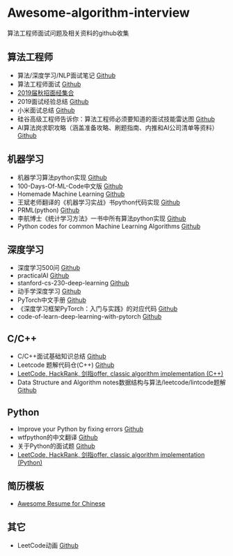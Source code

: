 # Awesome-algorithm-interview
算法工程师面试问题及相关资料的github收集

## 算法工程师
- 算法/深度学习/NLP面试笔记 [Github](https://github.com/imhuay/Algorithm_Interview_Notes-Chinese)  
- 算法工程师面试 [Github](https://github.com/PPshrimpGo/AIinterview)  
- [2019届秋招面经集合](https://github.com/zslomo/2019-Autumn-recruitment-experience)  
- 2019面试经验总结 [Github](https://github.com/lcylmhlcy/Awesome-algorithm-interview/blob/master/interview/1.md)  
- 小米面试总结 [Github](https://github.com/lcylmhlcy/Awesome-algorithm-interview/blob/master/interview/2.md)  
- 硅谷高级工程师告诉你：算法工程师必须要知道的面试技能雷达图 [Github](https://github.com/lcylmhlcy/Awesome-algorithm-interview/blob/master/interview/3.md)  
- AI算法岗求职攻略（涵盖准备攻略、刷题指南、内推和AI公司清单等资料）[Github](https://github.com/amusi/AI-Job-Notes)  

## 机器学习
- 机器学习算法python实现 [Github](https://github.com/lawlite19/MachineLearning_Python)  
- 100-Days-Of-ML-Code中文版 [Github](https://github.com/MLEveryday/100-Days-Of-ML-Code)  
- Homemade Machine Learning [Github](https://github.com/trekhleb/homemade-machine-learning)  
- 王斌老师翻译的《机器学习实战》书python代码实现 [Github](https://github.com/wzy6642/Machine-Learning-in-Action-Python3)  
- PRML(python) [Github](https://github.com/ctgk/PRML)  
- 李航博士《统计学习方法》一书中所有算法python实现 [Github](https://github.com/WenDesi/lihang_book_algorithm)  
- Python codes for common Machine Learning Algorithms [Github](https://github.com/susanli2016/Machine-Learning-with-Python)  

## 深度学习
- 深度学习500问 [Github](https://github.com/scutan90/DeepLearning-500-questions)  
- practicalAI [Github](https://github.com/GokuMohandas/practicalAI)   
- stanford-cs-230-deep-learning [Github](https://github.com/afshinea/stanford-cs-230-deep-learning)  
- 动手学深度学习 [Github](https://github.com/d2l-ai/d2l-zh)  
- PyTorch中文手册 [Github](https://github.com/zergtant/pytorch-handbook)  
- 《深度学习框架PyTorch：入门与实践》的对应代码 [Github](https://github.com/chenyuntc/pytorch-book)  
- code-of-learn-deep-learning-with-pytorch [Github](https://github.com/L1aoXingyu/code-of-learn-deep-learning-with-pytorch)  
 
## C/C++
- C/C++面试基础知识总结 [Github](https://github.com/huihut/interview)  
- Leetcode 题解代码仓(C++) [Github](https://github.com/liuyubobobo/Play-Leetcode)  
- [LeetCode, HackRank, 剑指offer, classic algorithm implementation (C++)](https://github.com/knightsj/awesome-algorithm-question-solution)  
- Data Structure and Algorithm notes数据结构与算法/leetcode/lintcode题解 [Github](https://github.com/billryan/algorithm-exercise)  

## Python
- Improve your Python by fixing errors [Github](https://github.com/qxf2/wtfiswronghere)  
- wtfpython的中文翻译 [Github](https://github.com/leisurelicht/wtfpython-cn)  
- 关于Python的面试题 [Github](https://github.com/taizilongxu/interview_python)  
- [LeetCode, HackRank, 剑指offer, classic algorithm implementation (Python)](https://github.com/apachecn/awesome-algorithm)  

## 简历模板
-  [Awesome Resume for Chinese](https://github.com/dyweb/awesome-resume-for-chinese)  

## 其它
- LeetCode动画 [Github](https://github.com/MisterBooo/LeetCodeAnimation)  
